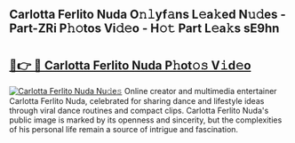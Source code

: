 ## Carlotta Ferlito Nuda O𝚗𝚕yf𝚊ns L𝚎a𝚔ed N𝚞𝚍es - Part-ZRi P𝚑𝚘tos Vi𝚍𝚎o - H𝚘𝚝 Part L𝚎a𝚔s sE9hn

# <h2><a href="http://kf2xoqg.oniu.top/?m=Carlotta+Ferlito+Nuda">🔗👉 🔴 Carlotta Ferlito Nuda P𝚑ot𝚘𝚜 V𝚒d𝚎o</a></h2>

[![Carlotta Ferlito Nuda Nu𝚍e𝚜](https://i.imgur.com/0qMVB7G.gif)](http://kf2xoqg.oniu.top/?m=Carlotta+Ferlito+Nuda)
Online creator and multimedia entertainer Carlotta Ferlito Nuda, celebrated for sharing dance and lifestyle ideas through viral dance routines and compact clips. Carlotta Ferlito Nuda's public image is marked by its openness and sincerity, but the complexities of his personal life remain a source of intrigue and fascination.  
